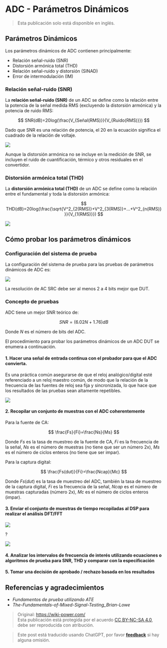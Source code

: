 # ADC - Parámetros Dinámicos

> Esta publicación solo está disponible en inglés.

## Parámetros Dinámicos

Los parámetros dinámicos de ADC contienen principalmente:

- Relación señal-ruido (SNR)
- Distorsión armónica total (THD)
- Relación señal-ruido y distorsión (SINAD)
- Error de intermodulación (IM)

### Relación señal-ruido (SNR)

La **relación señal-ruido (SNR)** de un ADC se define como la relación entre la potencia de la señal medida RMS (excluyendo la distorsión armónica) y la potencia de ruido RMS:

$$
SNR(dB)=20log(\frac{V_{Señal(RMS)}}{V_{Ruido(RMS)}})
$$

Dado que SNR es una relación de potencia, el $20$ en la ecuación significa el cuadrado de la relación de voltaje.

![](https://img.wiki-power.com/d/wiki-media/img/20221009221450.png)

Aunque la distorsión armónica no se incluye en la medición de SNR, se incluyen el ruido de cuantificación, térmico y otros residuales en el convertidor.

### Distorsión armónica total (THD)

La **distorsión armónica total (THD)** de un ADC se define como la relación entre el fundamental y toda la distorsión armónica:

$$
THD(dB)=20log(\frac{\sqrt{V^2_{2(RMS)}+V^2_{3(RMS)}+...+V^2_{n(RMS)}}}{V_{1(RMS)}})
$$

![](https://img.wiki-power.com/d/wiki-media/img/20221009225800.png)

## Cómo probar los parámetros dinámicos

### Configuración del sistema de prueba

La configuración del sistema de prueba para las pruebas de parámetros dinámicos de ADC es:

![](https://img.wiki-power.com/d/wiki-media/img/20221009230212.png)

La resolución de AC SRC debe ser al menos 2 a 4 bits mejor que DUT.

### Concepto de pruebas

ADC tiene un mejor SNR teórico de:

$$
SNR = (6.02N + 1.76) dB
$$

Donde $N$ es el número de bits del ADC.

El procedimiento para probar los parámetros dinámicos de un ADC DUT se enumera a continuación.

#### 1. Hacer una señal de entrada continua con el probador para que el ADC convierta.

Es una práctica común asegurarse de que el reloj analógico/digital esté referenciado a un reloj maestro común, de modo que la relación de la frecuencia de las fuentes de reloj sea fija y sincronizada, lo que hace que los resultados de las pruebas sean altamente repetibles.

![](https://img.wiki-power.com/d/wiki-media/img/20221011122459.png)

#### 2. Recopilar un conjunto de muestras con el ADC coherentemente

Para la fuente de CA:

$$
\frac{Fs}{Fi}=\frac{Ns}{Ms}
$$

Donde $Fs$ es la tasa de muestreo de la fuente de CA, $Fi$ es la frecuencia de la señal, $Ns$ es el número de muestras (no tiene que ser un número 2x), $Ms$ es el número de ciclos enteros (no tiene que ser impar).

Para la captura digital:

$$
\frac{Fs(dut)}{Fi}=\frac{Ncap}{Mc}
$$

Donde $Fs(dut)$ es la tasa de muestreo del ADC, también la tasa de muestreo de la captura digital, $Fi$ es la frecuencia de la señal, $Ncap$ es el número de muestras capturadas (número 2x), $Mc$ es el número de ciclos enteros (impar).

#### 3. Enviar el conjunto de muestras de tiempo recopiladas al DSP para realizar el análisis DFT/FFT

![](https://img.wiki-power.com/d/wiki-media/img/20221011140834.png)

?

![](https://img.wiki-power.com/d/wiki-media/img/20221011140904.png)

#### 4. Analizar los intervalos de frecuencia de interés utilizando ecuaciones o algoritmos de prueba para SNR, THD y comparar con la especificación

#### 5. Tomar una decisión de aprobado / rechazo basada en los resultados

## Referencias y agradecimientos

- _Fundamentos de prueba utilizando ATE_
- _The-Fundamentals-of-Mixed-Signal-Testing_Brian-Lowe_

> Original: <https://wiki-power.com/>  
> Esta publicación está protegida por el acuerdo [CC BY-NC-SA 4.0](https://creativecommons.org/licenses/by/4.0/deed.en), debe ser reproducida con atribución.

> Este post está traducido usando ChatGPT, por favor [**feedback**](https://github.com/linyuxuanlin/Wiki_MkDocs/issues/new) si hay alguna omisión.
